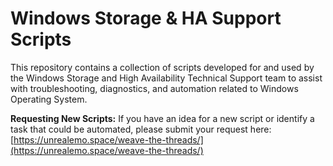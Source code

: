 # Windows Storage & HA Support Scripts

This repository contains a collection of scripts developed for and used by the Windows Storage and High Availability Technical Support team to assist with troubleshooting, diagnostics, and automation related to Windows Operating System.

**Requesting New Scripts:**
If you have an idea for a new script or identify a task that could be automated, please submit your request here: [https://unrealemo.space/weave-the-threads/](https://unrealemo.space/weave-the-threads/)